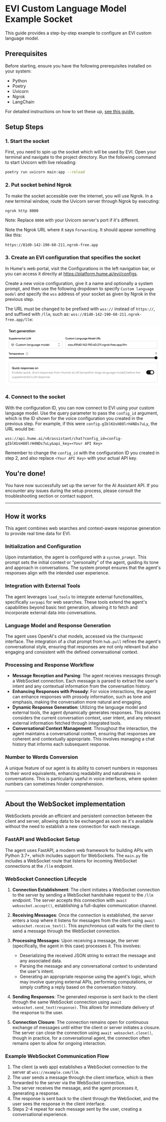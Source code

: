 # EVI Custom Language Model Example Socket

This guide provides a step-by-step example to configure an EVI custom language model.

## Prerequisites

Before starting, ensure you have the following prerequisites installed on your system:
- Python
- Poetry
- Uvicorn
- Ngrok
- LangChain

For detailed instructions on how to set these up, [see this guide.](./docs/detailed-install-instructions-mac.md)

## Setup Steps

### 1. Start the socket

First, you need to spin up the socket which will be used by EVI. Open your terminal and navigate to the project directory. Run the following command to start Uvicorn with live reloading:

```bash
poetry run uvicorn main:app --reload
```

### 2. Put socket behind Ngrok

To make the socket accessible over the internet, you will use Ngrok. In a new terminal window, route the Uvicorn server through Ngrok by executing:

```bash
ngrok http 8000
```

Note: Replace `8000` with your Uvicorn server's port if it's different.

Note the Ngrok URL where it says `Forwarding`. It should appear something like this:

`https://81d0-142-190-60-211.ngrok-free.app`

### 3. Create an EVI configuration that specifies the socket

In Hume's web portal, visit the Configurations in the left navigation bar, or you can access it directly at https://platform.hume.ai/evi/configs.

Create a new voice configuration, give it a name and optionally a system prompt, and then use the following dropdown to specify `Custom language model` and specify the `wss` address of your socket as given by Ngrok in the previous step.

The URL must be changed to be prefixed with `wss://` instead of `https://`, and suffixed with `/llm`, such as: `wss://81d0-142-190-60-211.ngrok-free.app/llm`:

![](./img/custom-language-model-config.png)

### 4. Connect to the socket

With the configuration ID, you can now connect to EVI using your custom language model. Use the query parameter to pass the `config_id` argument, which is the ID shown for the voice configuration you created in the previous step. For example, if this were `config-gIblKUsH80lrH4NDs7uLy`, the URL would be:

```
wss://api.hume.ai/v0/assistant/chat?config_id=config-gIblKUsH80lrH4NDs7uLy&api_key=<Your API Key>
```

Remember to change the `config_id` with the configuration ID you created in step 2, and also replace `<Your API Key>` with your actual API key.

## You're done!

You have now successfully set up the server for the AI Assistant API. If you encounter any issues during the setup process, please consult the troubleshooting section or contact support.

---

## How it works

This agent combines web searches and context-aware response generation to provide real time data for EVI.

### Initialization and Configuration

Upon instantiation, the agent is configured with a `system_prompt`. This prompt sets the initial context or "personality" of the agent, guiding its tone and approach in conversations. The system prompt ensures that the agent's responses align with the intended user experience.

### Integration with External Tools

The agent leverages `load_tools` to integrate external functionalities, specifically `serpapi` for web searches. These tools extend the agent's capabilities beyond basic text generation, allowing it to fetch and incorporate external data into conversations.

### Language Model and Response Generation

The agent uses OpenAI's chat models, accessed via the `ChatOpenAI` interface. The integration of a chat prompt from `hub.pull` refines the agent's conversational style, ensuring that responses are not only relevant but also engaging and consistent with the defined conversational context.

### Processing and Response Workflow

- **Message Reception and Parsing**: The agent receives messages through a WebSocket connection. Each message is parsed to extract the user's intent and any contextual information from the conversation history.
- **Enhancing Responses with Prosody**: For voice interactions, the agent can enhance responses with prosody information, such as tone and emphasis, making the conversation more natural and engaging.
- **Dynamic Response Generation**: Utilizing the language model and external tools, the agent dynamically generates responses. This process considers the current conversation context, user intent, and any relevant external information fetched through integrated tools.
- **Conversational Context Management**: Throughout the interaction, the agent maintains a conversational context, ensuring that responses are coherent and contextually appropriate. This involves managing a chat history that informs each subsequent response.

### Number to Words Conversion

A unique feature of our agent is its ability to convert numbers in responses to their word equivalents, enhancing readability and naturalness in conversations. This is particularly useful in voice interfaces, where spoken numbers can sometimes hinder comprehension.

---

## About the WebSocket implementation

WebSockets provide an efficient and persistent connection between the client and server, allowing data to be exchanged as soon as it's available without the need to establish a new connection for each message.

### FastAPI and WebSocket Setup

The agent uses FastAPI, a modern web framework for building APIs with Python 3.7+, which includes support for WebSockets. The `main.py` file includes a WebSocket route that listens for incoming WebSocket connections at the `/llm` endpoint.

### WebSocket Connection Lifecycle

1. **Connection Establishment**: The client initiates a WebSocket connection to the server by sending a WebSocket handshake request to the `/llm` endpoint. The server accepts this connection with `await websocket.accept()`, establishing a full-duplex communication channel.

2. **Receiving Messages**: Once the connection is established, the server enters a loop where it listens for messages from the client using `await websocket.receive_text()`. This asynchronous call waits for the client to send a message through the WebSocket connection.

3. **Processing Messages**: Upon receiving a message, the server (specifically, the agent in this case) processes it. This involves:
   - Deserializing the received JSON string to extract the message and any associated data.
   - Parsing the message and any conversational context to understand the user's intent.
   - Generating an appropriate response using the agent's logic, which may involve querying external APIs, performing computations, or simply crafting a reply based on the conversation history.

4. **Sending Responses**: The generated response is sent back to the client through the same WebSocket connection using `await websocket.send_text(response)`. This allows for immediate delivery of the response to the user.

5. **Connection Closure**: The connection remains open for continuous exchange of messages until either the client or server initiates a closure. The server can close the connection using `await websocket.close()`, though in practice, for a conversational agent, the connection often remains open to allow for ongoing interaction.

### Example WebSocket Communication Flow

1. The client (a web app) establishes a WebSocket connection to the server at `wss://example.com/llm`.
2. The user sends a message through the client interface, which is then forwarded to the server via the WebSocket connection.
3. The server receives the message, and the agent processes it, generating a response.
4. The response is sent back to the client through the WebSocket, and the user sees the response in the client interface.
5. Steps 2-4 repeat for each message sent by the user, creating a conversational experience.